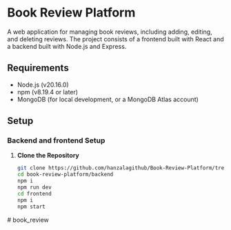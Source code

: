 # Book Review Platform

A web application for managing book reviews, including adding, editing, and deleting reviews. The project consists of a frontend built with React and a backend built with Node.js and Express.


## Requirements

- Node.js (v20.16.0)
- npm (v8.19.4 or later)
- MongoDB (for local development, or a MongoDB Atlas account)

## Setup

### Backend and frontend Setup

1. **Clone the Repository**

   ```bash
   git clone https://github.com/hanzalagithub/Book-Review-Platform/tree/master
   cd book-review-platform/backend
   npm i
   npm run dev
   cd frontend
   npm i
   npm start
   
#   b o o k _ r e v i e w  
 